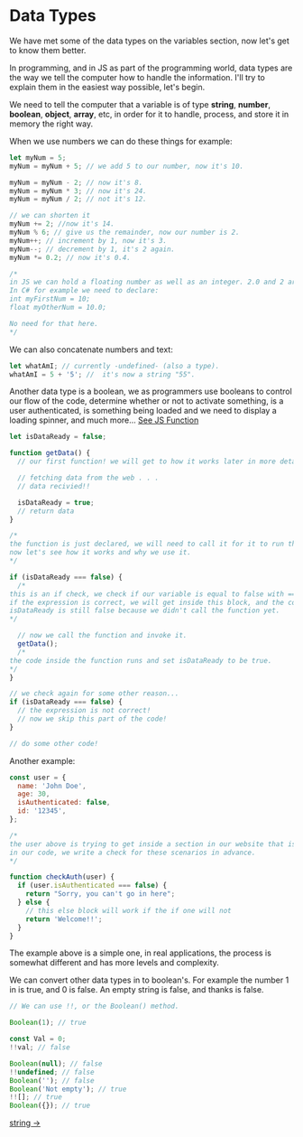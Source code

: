 # Data Types

We have met some of the data types on the variables section, now let's get to know them better.

In programming, and in JS as part of the programming world, data types are the way we tell the computer how to handle the information. I'll try to explain them in the easiest way possible, let's begin.

We need to tell the computer that a variable is of type **string**, **number**, **boolean**, **object**, **array**, etc, in order for it to handle, process, and
store it in memory the right way.

When we use numbers we can do these things for example:

```js
let myNum = 5;
myNum = myNum + 5; // we add 5 to our number, now it's 10.

myNum = myNum - 2; // now it's 8.
myNum = myNum * 3; // now it's 24.
myNum = myNum / 2; // not it's 12.

// we can shorten it
myNum += 2; //now it's 14.
myNum % 6; // give us the remainder, now our number is 2.
myNum++; // increment by 1, now it's 3.
myNum--; // decrement by 1, it's 2 again.
myNum *= 0.2; // now it's 0.4.

/* 
in JS we can hold a floating number as well as an integer. 2.0 and 2 are the same here.  
In C# for example we need to declare:
int myFirstNum = 10;
float myOtherNum = 10.0;

No need for that here.
*/
```

We can also concatenate numbers and text:

```js
let whatAmI; // currently -undefined- (also a type).
whatAmI = 5 + '5'; //  it's now a string "55".
```

Another data type is a boolean, we as programmers use booleans to control our flow of the code, determine whether or not to activate something, is a user authenticated, is something being loaded and we need to display a loading spinner, and much more...
[See JS Function](.././others/function.md)

```js
let isDataReady = false;

function getData() {
  // our first function! we will get to how it works later in more detail.

  // fetching data from the web . . .
  // data recivied!!

  isDataReady = true;
  // return data
}

/* 
the function is just declared, we will need to call it for it to run the code inside.
now let's see how it works and why we use it.
*/

if (isDataReady === false) {
  /*
this is an if check, we check if our variable is equal to false with ===.
if the expression is correct, we will get inside this block, and the code inside the { } will execute.
isDataReady is still false because we didn't call the function yet.
*/

  // now we call the function and invoke it.
  getData();
  /* 
the code inside the function runs and set isDataReady to be true.
*/
}

// we check again for some other reason...
if (isDataReady === false) {
  // the expression is not correct!
  // now we skip this part of the code!
}

// do some other code!
```

Another example:

```js
const user = {
  name: 'John Doe',
  age: 30,
  isAuthenticated: false,
  id: '12345',
};

/* 
the user above is trying to get inside a section in our website that is for authenticated personal only,
in our code, we write a check for these scenarios in advance.
*/

function checkAuth(user) {
  if (user.isAuthenticated === false) {
    return "Sorry, you can't go in here";
  } else {
    // this else block will work if the if one will not
    return 'Welcome!!';
  }
}
```

The example above is a simple one, in real applications, the process is somewhat different and has more levels and complexity.

We can convert other data types in to boolean's. For example the number 1 in is true, and 0 is false.
An empty string is false, and thanks is false.

```js
// We can use !!, or the Boolean() method.

Boolean(1); // true

const Val = 0;
!!val; // false

Boolean(null); // false
!!undefined; // false
Boolean(''); // false
Boolean('Not empty'); // true
!![]; // true
Boolean({}); // true
```

[string ->](./string.md)
